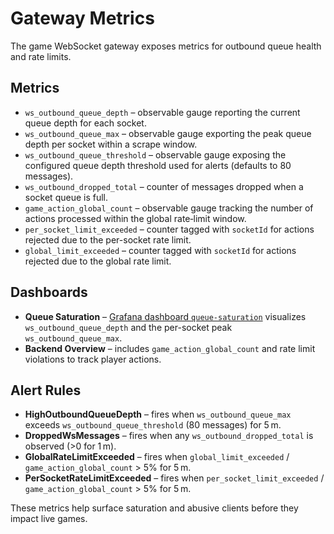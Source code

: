 # Gateway Metrics

The game WebSocket gateway exposes metrics for outbound queue health and rate limits.

## Metrics

- `ws_outbound_queue_depth` – observable gauge reporting the current queue
  depth for each socket.
- `ws_outbound_queue_max` – observable gauge exporting the peak queue depth per
  socket within a scrape window.
- `ws_outbound_queue_threshold` – observable gauge exposing the configured
  queue depth threshold used for alerts (defaults to 80 messages).
- `ws_outbound_dropped_total` – counter of messages dropped when a socket queue
  is full.
- `game_action_global_count` – observable gauge tracking the number of actions
  processed within the global rate‑limit window.
- `per_socket_limit_exceeded` – counter tagged with `socketId` for actions
  rejected due to the per-socket rate limit.
- `global_limit_exceeded` – counter tagged with `socketId` for actions rejected
  due to the global rate limit.

## Dashboards

- **Queue Saturation** – [Grafana dashboard `queue-saturation`](https://grafana.pokerhub.example/d/queue-saturation)
  visualizes `ws_outbound_queue_depth` and the per-socket peak
  `ws_outbound_queue_max`.
- **Backend Overview** – includes `game_action_global_count` and rate limit
  violations to track player actions.

## Alert Rules

- **HighOutboundQueueDepth** – fires when `ws_outbound_queue_max` exceeds
  `ws_outbound_queue_threshold` (80 messages) for 5 m.
- **DroppedWsMessages** – fires when any `ws_outbound_dropped_total` is
  observed (>0 for 1 m).
- **GlobalRateLimitExceeded** – fires when `global_limit_exceeded` /
  `game_action_global_count` > 5% for 5 m.
- **PerSocketRateLimitExceeded** – fires when
  `per_socket_limit_exceeded` / `game_action_global_count` > 5% for 5 m.

These metrics help surface saturation and abusive clients before they impact
live games.
